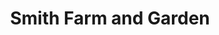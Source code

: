---
title: "Smith Farm and Garden"
url: /oklahoma-city/smith-farm-and-garden/
shop: garden centre
---
